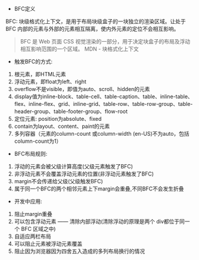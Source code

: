 - BFC定义

BFC: 块级格式化上下文，是用于布局块级盒子的一块独立的渲染区域。让处于 BFC 内部的元素与外部的元素相互隔离，使内外元素的定位不会相互影响。

> BFC 是 Web 页面 CSS 视觉渲染的一部分，用于决定块盒子的布局及浮动相互影响范围的一个区域。  MDN - 块格式化上下文

- 触发BFC的方式:

1. 根元素，即HTML元素
2. 浮动元素，即float为left、right
3. overflow不是visible，即值为auto、scroll、hidden的元素
4. display值为inline-block、table-cell、table-caption、table、inline-table、flex、inline-flex、grid、inline-grid、table-row、table-row-group、table-header-group、table-footer-group、flow-root
5. 定位元素: position为absolute、fixed
6. contain为layout、content、paint的元素
7. 多列容器（元素的column-count 或column-width (en-US)不为auto，包括 column-count为1）

- BFC布局规则:

1. 浮动的元素会被父级计算高度(父级元素触发了BFC)
2. 非浮动元素不会覆盖浮动元素的位置(非浮动元素触发了BFC)
3. margin不会传递给父级(父级触发BFC)
4. 属于同一个BFC的两个相邻元素上下margin会重叠,不同BFC不会发生折叠

- 开发中应用:

1. 阻止margin重叠
2. 可以包含浮动元素 —— 清除内部浮动(清除浮动的原理是两个 div都位于同一个 BFC 区域之中)
3. 自适应两栏布局
4. 可以阻止元素被浮动元素覆盖
5. 阻止因为浏览器因为四舍五入造成的多列布局换行的情况